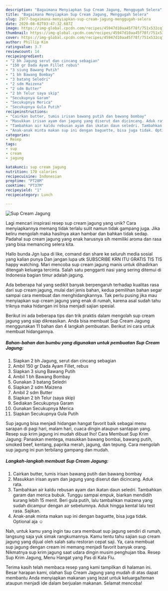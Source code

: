 ```yaml
---
description: "Bagaimana Menyiapkan Sup Cream Jagung, Menggugah Selera"
title: "Bagaimana Menyiapkan Sup Cream Jagung, Menggugah Selera"
slug: 2977-bagaimana-menyiapkan-sup-cream-jagung-menggugah-selera
date: 2020-08-02T03:47:32.687Z
image: https://img-global.cpcdn.com/recipes/45947d10aa45f78f/751x532cq70/sup-cream-jagung-foto-resep-utama.jpg
thumbnail: https://img-global.cpcdn.com/recipes/45947d10aa45f78f/751x532cq70/sup-cream-jagung-foto-resep-utama.jpg
cover: https://img-global.cpcdn.com/recipes/45947d10aa45f78f/751x532cq70/sup-cream-jagung-foto-resep-utama.jpg
author: Phillip Kim
ratingvalue: 3.7
reviewcount: 14
recipeingredient:
- "2 bh Jagung serut dan cincang sebagian"
- "150 gr Dada Ayam Fillet rebus"
- "3 siung Bawang Putih"
- "1 bh Bawang Bombay"
- "3 batang Seledri"
- "2 sdm Maizena"
- "2 sdm Butter"
- "2 bh Telur saya skip"
- "Secukupnya Garam"
- "Secukupnya Merica"
- "Secukupnya Gula Putih"
recipeinstructions:
- "Cairkan butter, tumis irisan bawang putih dan bawang bombay"
- "Masukkan irisan ayam dan jagung yang diserut dan dicincang. Aduk rata."
- "Tambahkan air kaldu rebusan ayam dan ikatan daun seledri. Tambahkan garam dan merica bubuk. Tunggu sampai empuk, biarkan mendidih kurang lebih 15 menit. Beri gula putih, lalu tambahkan maizena yang sudah dicampur dengan air sebelumnya. Aduk hingga kental lalu test rasa. Sajikan."
- "Anak-anak minta makan sup ini dengan baguette, bisa juga tidak. Optional aja ☺"
categories:
- Resep
tags:
- sup
- cream
- jagung

katakunci: sup cream jagung 
nutrition: 170 calories
recipecuisine: Indonesian
preptime: "PT28M"
cooktime: "PT37M"
recipeyield: "1"
recipecategory: Lunch

---
```



![Sup Cream Jagung](https://img-global.cpcdn.com/recipes/45947d10aa45f78f/751x532cq70/sup-cream-jagung-foto-resep-utama.jpg)

Lagi mencari inspirasi resep sup cream jagung yang unik? Cara menyiapkannya memang tidak terlalu sulit namun tidak gampang juga. Jika keliru mengolah maka hasilnya akan hambar dan bahkan tidak sedap. Padahal sup cream jagung yang enak harusnya sih memiliki aroma dan rasa yang bisa memancing selera kita.

Hallo bunda Jgn lupa di like, comand dan share ke seluruh media sosial yang kalian punya Dan jangan lupa utk SUBSCRIBE KRN ITU GRATIS TIS TIS happy watching. Mari mencoba sup cream jagung manis untuk dihadirkan ditengah keluarga tercinta. Salah satu pengganti nasi yang sering ditemui di Indonesia bagian timur adalah jagung.

Ada beberapa hal yang sedikit banyak berpengaruh terhadap kualitas rasa dari sup cream jagung, mulai dari jenis bahan, kedua pemilihan bahan segar sampai cara membuat dan menghidangkannya. Tak perlu pusing jika mau menyiapkan sup cream jagung yang enak di rumah, karena asal sudah tahu triknya maka hidangan ini bisa menjadi sajian spesial.


Berikut ini ada beberapa tips dan trik praktis dalam mengolah sup cream jagung yang siap dikreasikan. Anda bisa membuat Sup Cream Jagung menggunakan 11 bahan dan 4 langkah pembuatan. Berikut ini cara untuk membuat hidangannya.

<!--inarticleads1-->

##### Bahan-bahan dan bumbu yang digunakan untuk pembuatan Sup Cream Jagung:

1. Siapkan 2 bh Jagung, serut dan cincang sebagian
1. Ambil 150 gr Dada Ayam Fillet, rebus
1. Siapkan 3 siung Bawang Putih
1. Ambil 1 bh Bawang Bombay
1. Gunakan 3 batang Seledri
1. Siapkan 2 sdm Maizena
1. Ambil 2 sdm Butter
1. Siapkan 2 bh Telur (saya skip)
1. Sediakan Secukupnya Garam
1. Gunakan Secukupnya Merica
1. Siapkan Secukupnya Gula Putih


Sup jagung bisa menjadi hidangan hangat favorit baik sebagai menu sarapan di pagi hari, malam hari, cuaca dingin ataupun santapan yang. Resep sup krim jagung ini mudah dibuat lho! Cara Membuat Sup Krim Jagung: Panaskan mentega, masukkan bawang bombai, bawang putih, smoked beef, kentang, paprika merah, jagung, dan tepung. Cara mengolah sup jagung ini pun terbilang gampang dan mudah. 

<!--inarticleads2-->

##### Langkah-langkah membuat Sup Cream Jagung:

1. Cairkan butter, tumis irisan bawang putih dan bawang bombay
1. Masukkan irisan ayam dan jagung yang diserut dan dicincang. Aduk rata.
1. Tambahkan air kaldu rebusan ayam dan ikatan daun seledri. Tambahkan garam dan merica bubuk. Tunggu sampai empuk, biarkan mendidih kurang lebih 15 menit. Beri gula putih, lalu tambahkan maizena yang sudah dicampur dengan air sebelumnya. Aduk hingga kental lalu test rasa. Sajikan.
1. Anak-anak minta makan sup ini dengan baguette, bisa juga tidak. Optional aja ☺


Nah, untuk kamu yang ingin tau cara membuat sup jagung sendiri di rumah, langsung saja yuk simak rangkumannya. Kamu tentu tahu sajian sup cream jagung yang dijual oleh salah satu restoran cepat saji. Ya, cara membuat sup jagung dengan cream ini memang menjadi favorit banyak orang. Nikmatnya sup krim jagung saat udara dingin musim penghujan tiba. Resep Sup Krim Jagung, Menu Hangat yang Pas di Kala Flu. 

Terima kasih telah membaca resep yang kami tampilkan di halaman ini. Besar harapan kami, olahan Sup Cream Jagung yang mudah di atas dapat membantu Anda menyiapkan makanan yang lezat untuk keluarga/teman ataupun menjadi ide dalam berjualan makanan. Selamat mencoba!
